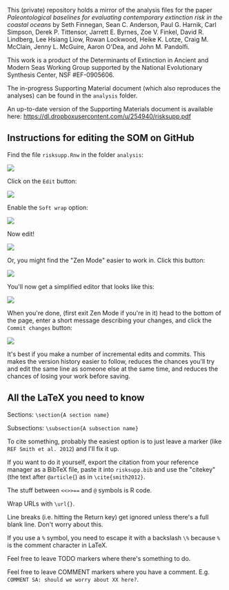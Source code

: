 This (private) repository holds a mirror of the analysis files for the paper *Paleontological baselines for evaluating contemporary extinction risk in the coastal oceans* by Seth Finnegan, Sean C. Anderson, Paul G. Harnik, Carl Simpson, Derek P. Tittensor, Jarrett E. Byrnes, Zoe V. Finkel, David R. Lindberg, Lee Hsiang Liow, Rowan Lockwood, Heike K. Lotze, Craig M. McClain, Jenny L. McGuire, Aaron O'Dea, and John M. Pandolfi.

This work is a product of the Determinants of Extinction in Ancient and Modern Seas Working Group supported by the National Evolutionary Synthesis Center, NSF #EF-0905606.

The in-progress Supporting Material document (which also reproduces the analyses) can be found in the `analysis` folder.

An up-to-date version of the Supporting Materials document is available here:
<https://dl.dropboxusercontent.com/u/254940/risksupp.pdf>

## Instructions for editing the SOM on GitHub

Find the file `risksupp.Rnw` in the folder `analysis`:

![](https://dl.dropboxusercontent.com/u/254940/riskmaps-wiki/risksupp-location.png)

Click on the `Edit` button:

![](https://dl.dropboxusercontent.com/u/254940/riskmaps-wiki/edit-button.png)

Enable the `Soft wrap` option:

![](https://dl.dropboxusercontent.com/u/254940/riskmaps-wiki/softwrap.png)

Now edit!

![](https://dl.dropboxusercontent.com/u/254940/riskmaps-wiki/regular-editing.png)

Or, you might find the "Zen Mode" easier to work in. Click this button:

![](https://dl.dropboxusercontent.com/u/254940/riskmaps-wiki/enter-zen-mode.png)

You'll now get a simplified editor that looks like this:

![](https://dl.dropboxusercontent.com/u/254940/riskmaps-wiki/zen-document.png)

When you're done, (first exit Zen Mode if you're in it) head to the bottom of the page, enter a short message describing your changes, and click the `Commit changes` button:

![](https://dl.dropboxusercontent.com/u/254940/riskmaps-wiki/commit-example.png)

It's best if you make a number of incremental edits and commits. This makes the version history easier to follow, reduces the chances you'll try and edit the same line as someone else at the same time, and reduces the chances of losing your work before saving. 

## All the LaTeX you need to know

Sections: `\section{A section name}`

Subsections: `\subsection{A subsection name}`

To cite something, probably the easiest option is to just leave a marker (like `REF Smith et al. 2012`) and I'll fix it up. 

If you want to do it yourself, export the citation from your reference manager as a BibTeX file, paste it into `risksupp.bib` and use the "citekey" (the text after `@article{`) as in `\cite{smith2012}`.

The stuff between `<<>>==` and `@` symbols is R code.

Wrap URLs with `\url{}`.

Line breaks (i.e. hitting the Return key) get ignored unless there's a full blank line. Don't worry about this.

If you use a `%` symbol, you need to escape it with a backslash `\%` because `%` is the comment character in LaTeX.

Feel free to leave TODO markers where there's something to do.

Feel free to leave COMMENT markers where you have a comment. E.g. `COMMENT SA: should we worry about XX here?`.
